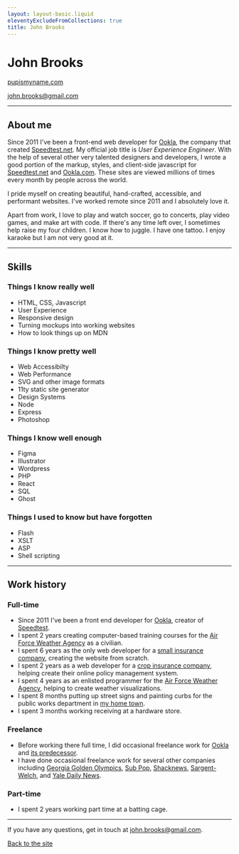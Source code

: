 ```yaml
---
layout: layout-basic.liquid
eleventyExcludeFromCollections: true
title: John Brooks
---
```


# John Brooks

[pupismyname.com](https://www.pupismyname.com/)

[john.brooks@gmail.com](mailto:john.brooks@gmail.com)

---

## About me

Since 2011 I've been a front-end web developer for [Ookla](https://www.ookla.com/), the company that created [Speedtest.net](https://www.speedtest.net/). My official job title is _User Experience Engineer_. With the help of several other very talented designers and developers, I wrote a good portion of the markup, styles, and client-side javascript for [Speedtest.net](https://www.speedtest.net/) and [Ookla.com](https://www.ookla.com/). These sites are viewed millions of times every month by people across the world.

I pride myself on creating beautiful, hand-crafted, accessible, and performant websites. I've worked remote since 2011 and I absolutely love it.

Apart from work, I love to play and watch soccer, go to concerts, play video games, and make art with code. If there's any time left over, I sometimes help raise my four children. I know how to juggle. I have one tattoo. I enjoy karaoke but I am not very good at it.

---

## Skills

### Things I know really well

- HTML, CSS, Javascript
- User Experience
- Responsive design
- Turning mockups into working websites
- How to look things up on MDN

### Things I know pretty well

- Web Accessibilty
- Web Performance
- SVG and other image formats
- 11ty static site generator
- Design Systems
- Node
- Express
- Photoshop

### Things I know well enough

- Figma
- Illustrator
- Wordpress
- PHP
- React
- SQL
- Ghost

### Things I used to know but have forgotten

- Flash
- XSLT
- ASP
- Shell scripting

---

## Work history

### Full-time

- Since 2011 I've been a front end developer for [Ookla](https://www.ookla.com/), creator of [Speedtest](https://www.speedtest.net/).
- I spent 2 years creating computer-based training courses for the [Air Force Weather Agency](https://en.wikipedia.org/wiki/557th_Weather_Wing) as a civilian.
- I spent 6 years as the only web developer for a [small insurance company](http://web.archive.org/web/20070809061718/http://www.southernmutual.com:80/), creating the website from scratch.
- I spent 2 years as a web developer for a [crop insurance company](http://web.archive.org/web/20021127075347/http://amag.com/), helping create their online policy management system.
- I spent 4 years as an enlisted programmer for the [Air Force Weather Agency](https://en.wikipedia.org/wiki/557th_Weather_Wing), helping to create weather visualizations.
- I spent 8 months putting up street signs and painting curbs for the public works department in [my home town](https://en.wikipedia.org/wiki/Warner_Robins,_Georgia).
- I spent 3 months working receiving at a hardware store.

### Freelance

- Before working there full time, I did occasional freelance work for [Ookla](https://www.ookla.com/) and [its predecessor](http://web.archive.org/web/20040730133349/http://speakeasy.net/).
- I have done occasional freelance work for several other companies including [Georgia Golden Olympics](https://www.georgiagoldenolympics.com/), [Sub Pop](https://www.subpop.com/), [Shacknews](https://www.shacknews.com/), [Sargent-Welch](https://www.sargentwelch.com/), and [Yale Daily News](https://yaledailynews.com/).

### Part-time

- I spent 2 years working part time at a batting cage.

---

If you have any questions, get in touch at [john.brooks@gmail.com](john.brooks@gmail.com).

[Back to the site](/)

